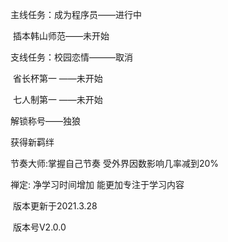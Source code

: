 主线任务：成为程序员——进行中

​					插本韩山师范——未开始

支线任务：校园恋情———取消 

​					省长杯第一 ——未开始

​					七人制第一 ——未开始



解锁称号——独狼 



 获得新羁绊 

节奏大师:掌握自己节奏 受外界因数影响几率减到20% 

禅定: 净学习时间增加 能更加专注于学习内容

​                     																																						版本更新于2021.3.28

​																																												版本号V2.0.0